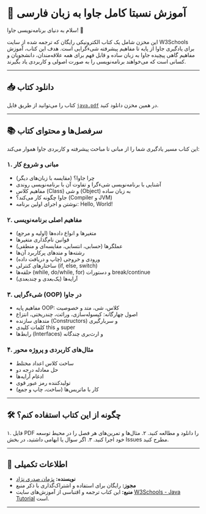 # 📖 آموزش نسبتا کامل جاوا به زبان فارسی

سلام به دنیای برنامه‌نویسی جاوا! 👋

این مخزن شامل یک کتاب الکترونیکی رایگان که ترجمه شده از سایت W3Schools برای یادگیری جاوا از پایه تا مفاهیم پیشرفته شیءگرایی است. هدف این کتاب، آموزش مفاهیم گاهی پیچیده جاوا به زبان ساده و قابل فهم برای همه علاقه‌مندان، دانشجویان و کسانی است که می‌خواهند برنامه‌نویسی را به صورت اصولی و کاربردی یاد بگیرند.

---

## 📥 دانلود کتاب

کتاب را می‌توانید از طریق فایل [`java.pdf`](./java.pdf) در همین مخزن دانلود کنید.

---

## 📚 سرفصل‌ها و محتوای کتاب

این کتاب مسیر یادگیری شما را از مبانی تا مباحث پیشرفته و کاربردی جاوا هموار می‌کند:

### ۱. مبانی و شروع کار
- چرا جاوا؟ (مقایسه با زبان‌های دیگر)
- آشنایی با برنامه‌نویسی شیءگرا و تفاوت آن با برنامه‌نویسی روندی
- مفاهیم کلاس (Class) و شی (Object) به زبان ساده
- جاوا چگونه کار می‌کند؟ (Compiler و JVM)
- نوشتن و اجرای اولین برنامه: Hello, World!

### ۲. مفاهیم اصلی برنامه‌نویسی
- متغیرها و انواع داده‌ها (اولیه و مرجع)
- قوانین نام‌گذاری متغیرها
- عملگرها (حسابی، انتسابی، مقایسه‌ای و منطقی)
- رشته‌ها و متدهای پرکاربرد آن‌ها
- ورودی و خروجی (چاپ و دریافت داده)
- ساختارهای کنترلی (if, else, switch)
- حلقه‌ها (while, do/while, for) و دستورات break/continue
- آرایه‌ها (یک‌بعدی و چندبعدی)

### ۳. شیءگرایی (OOP) در جاوا
- مفاهیم پایه OOP: کلاس، شی، متد و خصوصیت
- اصول چهارگانه: کپسوله‌سازی، وراثت، چندریختی، انتزاع
- متدهای سازنده (Constructors) و سربارگیری
- کلمات کلیدی this و super
- رابط‌ها (Interfaces) و ارث‌بری چندگانه

### ۴. مثال‌های کاربردی و پروژه محور
- ساخت کلاس اعداد مختلط
- حل معادله درجه دو
- ادغام آرایه‌ها
- تولیدکننده رمز عبور قوی
- کار با ماتریس‌ها (ساخت، چاپ و جمع)

---

## 🛠️ چگونه از این کتاب استفاده کنم؟

۱. فایل PDF را دانلود و مطالعه کنید.
۲. مثال‌ها و تمرین‌های هر فصل را در محیط توسعه خود اجرا کنید.
۳. اگر سوال یا ابهامی داشتید، در بخش Issues مطرح کنید.

---

## 📌 اطلاعات تکمیلی

- **نویسنده:** [پژمان صدری نژاد](https://github.com/pejmansadrin)
- **مجوز:** رایگان برای استفاده و اشتراک‌گذاری با ذکر منبع
- **منبع:** این کتاب ترجمه و اقتباسی از آموزش‌های سایت [W3Schools - Java Tutorial](https://www.w3schools.com/java/) است.

---
